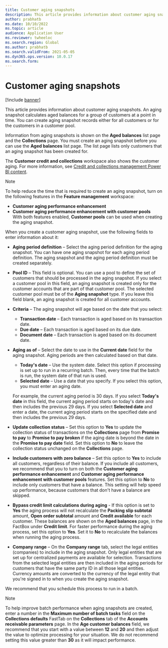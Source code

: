 ```yaml
---
title: Customer aging snapshots
description: This article provides information about customer aging snapshots. An aging snapshot calculates aged balances for a group of customers at a point in time.
author: prabhatb
ms.date: 10/10/2022
ms.topic: article
audience: Application User
ms.reviewer: twheeloc
ms.search.region: Global
ms.author: prabhatb
ms.search.validFrom: 2021-05-05
ms.dyn365.ops.version: 10.0.17
ms.search.form: 
---
```


# Customer aging snapshots

[!include [banner](../includes/banner.md)]

This article provides information about customer aging snapshots. An aging snapshot calculates aged balances for a group of customers at a point in time. You can create aging snapshot records either for all customers or for the customers in a customer pool.

Information from aging snapshots is shown on the **Aged balances** list page and the **Collections** page. You must create an aging snapshot before you can use the **Aged balances** list page. The list page lists only customers that an aging snapshot has been created for.

The **Customer credit and collections** workspace also shows the customer aging. For more information, see [Credit and collections management Power BI content](credit-collections-power-bi.md).

> [!NOTE]
> To help reduce the time that is required to create an aging snapshot, turn on the following features in the **Feature management** workspace: 
> - **Customer aging performance enhancement** 
> - **Customer aging performance enhancement with customer pools**  
>With both features enabled, **Customer pools** can be used when creating the aging snapshot. 

When you create a customer aging snapshot, use the following fields to enter information about it:

- **Aging period definition** – Select the aging period definition for the aging snapshot. You can have one aging snapshot for each aging period definition. The aging snapshot and the aging period definition must be created separately.
- **Pool ID** – This field is optional. You can use a pool to define the set of customers that should be processed in the aging snapshot. If you select a customer pool in this field, an aging snapshot is created only for the customer accounts that are part of that customer pool. The selected customer pool must be of the **Aging snapshot** type. If you leave this field blank, an aging snapshot is created for all customer accounts.


- **Criteria** – The aging snapshot will age based on the date that you select:

    - **Transaction date** – Each transaction is aged based on its transaction date.
    - **Due date** – Each transaction is aged based on its due date.
    - **Document date** – Each transaction is aged based on its document date.

- **Aging as of** – Select the date to use in the **Current date** field for the aging snapshot. Aging periods are then calculated based on that date. 

    - **Today's date** – Use the system date. Select this option if processing is set up to run in a recurring batch. Then, every time that the batch is run, the system date of that run is used.
    - **Selected date** – Use a date that you specify. If you select this option, you must enter an aging date.

   For example, the current aging period is 30 days. If you select **Today's date** in this field, the current aging period starts on today's date and then includes the previous 29 days. If you select **Selected date** and enter a date, the current aging period starts on the specified date and then includes the previous 29 days.

- **Update collection status** – Set this option to **Yes** to update the collection status of transactions on the **Collections** page from **Promise to pay** to **Promise to pay broken** if the aging date is beyond the date in the **Promise to pay date** field. Set this option to **No** to leave the collection status unchanged on the **Collections** page.
- **Include customers with zero balance** – Set this option to **Yes** to include all customers, regardless of their balance. If you include all customers, we recommend that you to turn on both the **Customer aging performance enhancement** and **Customer aging performance enhancement with customer pools** features. Set this option to **No** to include only customers that have a balance. This setting will help speed up performance, because customers that don't have a balance are skipped.
- **Bypass credit limit calculations during aging** - If this option is set to **Yes** the aging process will not recalculate the **Packing slip subtotal** amount, **Open order subtotal** amount and **Credit available** for each customer. These balances are shown on the **Aged balances** page, in the FactBox under **Credit limit**. For faster performance during the aging process, set this option to **Yes**. Set it to **No** to recalculate the balances when running the aging process. 
- **Company range** – On the **Company range** tab, select the legal entities (companies) to include in the aging snapshot. Only legal entities that are set up for centralized payments are available for selection. Transactions from the selected legal entities are then included in the aging periods for customers that have the same party ID in all those legal entities. Currency amounts are converted to the currency of the legal entity that you're signed in to when you create the aging snapshot.

We recommend that you schedule this process to run in a batch.

> [!NOTE]
> To help improve batch performance when aging snapshots are created, enter a number in the **Maximum number of batch tasks** field on the **Collections defaults** FastTab on the **Collections** tab of the **Accounts receivable parameters** page. In the **Age customer balances** field, we recommend that you start with a value between **12** and **20** and then adjust the value to optimize processing for your situation. We do not recommend setting this value greater than **30** as it will impact performance. 

